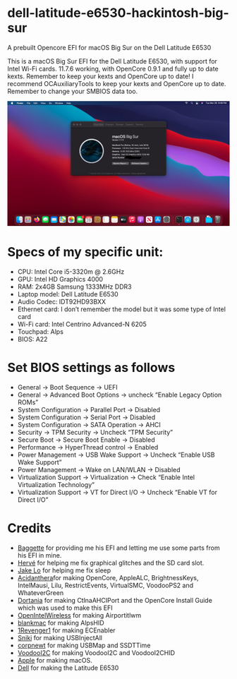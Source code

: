 # dell-latitude-e6530-hackintosh-big-sur
A prebuilt Opencore EFI for macOS Big Sur on the Dell Latitude E6530

This is a macOS Big Sur EFI for the Dell Latitude E6530, with support for Intel Wi-Fi cards. 11.7.6 working, with OpenCore 0.9.1 and fully up to date kexts. Remember to keep your kexts and OpenCore up to date! I recommend OCAuxiliaryTools to keep your kexts and OpenCore up to date. Remember to change your SMBIOS data too. 

![Screenshot](https://github.com/Lost-Entrepreneur439/dell-latitude-e6530-hackintosh-big-sur/blob/main/Screen%20Shot%202023-03-28%20at%209.48.30%20PM.png)

# Specs of my specific unit:
* CPU: Intel Core i5-3320m @ 2.6GHz
* GPU: Intel HD Graphics 4000
* RAM: 2x4GB Samsung 1333MHz DDR3
* Laptop model: Dell Latitude E6530
* Audio Codec: IDT92HD93BXX
* Ethernet card: I don’t remember the model but it was some type of Intel card
* Wi-Fi card: Intel Centrino Advanced-N 6205
* Touchpad: Alps
* BIOS: A22

# Set BIOS settings as follows
* General -> Boot Sequence -> UEFI
* General -> Advanced Boot Options -> uncheck “Enable Legacy Option ROMs”
* System Configuration -> Parallel Port -> Disabled
* System Configuration -> Serial Port -> Disabled
* System Configuration -> SATA Operation -> AHCI
* Security -> TPM Security -> Uncheck “TPM Security”
* Secure Boot -> Secure Boot Enable -> Disabled
* Performance -> HyperThread control -> Enabled
* Power Management -> USB Wake Support -> Uncheck “Enable USB Wake Support”
* Power Management -> Wake on LAN/WLAN -> Disabled
* Virtualization Support -> Virtualization -> Check “Enable Intel Virtualization Technology”
* Virtualization Support -> VT for Direct I/O -> Uncheck “Enable VT for Direct I/O”

# Credits

* [Baggette](https://github.com/Baggette) for providing me his EFI and letting me use some parts from his EFI in mine.
* [Hervé](https://osxlatitude.com/profile/4953-herv%C3%A9/) for helping me fix graphical glitches and the SD card slot.
* [Jake Lo](https://osxlatitude.com/profile/1549-jake-lo/) for helping me fix sleep
* [Acidanthera](https://github.com/acidanthera)for making OpenCore, AppleALC, BrightnessKeys, IntelMausi, Lilu, RestrictEvents, VirtualSMC, VoodooPS2 and WhateverGreen
* [Dortania](https://github.com/dortania) for making CtlnaAHCIPort and the OpenCore Install Guide which was used to make this EFI
* [OpenIntelWireless](https://github.com/OpenIntelWireless/) for making Airportitlwm
* [blankmac](https://github.com/blankmac) for making AlpsHID
* [1Revenger1](https://github.com/1Revenger1) for making ECEnabler
* [Sniki](https://github.com/Sniki) for making USBInjectAll
* [corpnewt](https://github.com/corpnewt) for making USBMap and SSDTTime
* [VoodooI2C](https://github.com/VoodooI2C) for making VoodooI2C and VoodooI2CHID
* [Apple](https://www.apple.com/) for making macOS.
* [Dell](https://www.dell.com/en-ca) for making the Latitude E6530